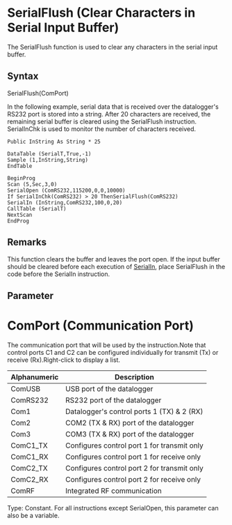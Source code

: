 # SerialFlush (Clear Characters in Serial Input Buffer)

The SerialFlush function is used to clear any characters in the serial input buffer.

## Syntax

SerialFlush(ComPort)

In the following example, serial data that is received over the datalogger's RS232 port is stored into a string. After 20 characters are received, the remaining serial buffer is cleared using the SerialFlush instruction. SerialInChk is used to monitor the number of characters received.

```
Public InString As String * 25

DataTable (SerialT,True,-1)
Sample (1,InString,String)
EndTable

BeginProg
Scan (5,Sec,3,0)
SerialOpen (ComRS232,115200,0,0,10000)
If SerialInChk(ComRS232) > 20 ThenSerialFlush(ComRS232)
SerialIn (InString,ComRS232,100,0,20)
CallTable (SerialT)
NextScan
EndProg
```

## Remarks

This function clears the buffer and leaves the port open. If the input buffer should be cleared before each execution of [SerialIn](serialin.md), place SerialFlush in the code before the SerialIn instruction.

## Parameter

# ComPort (Communication Port)

The communication port that will be used by the instruction.Note that control ports C1 and C2 can be configured individually for transmit (Tx) or receive (Rx).Right-click to display a list.

| Alphanumeric | Description                                 |
| ------------ | ------------------------------------------- |
| ComUSB       | USB port of the datalogger                  |
| ComRS232     | RS232 port of the datalogger                |
| Com1         | Datalogger's control ports 1 (TX) & 2 (RX)  |
| Com2         | COM2 (TX & RX) port of the datalogger       |
| Com3         | COM3 (TX & RX) port of the datalogger       |
| ComC1_TX     | Configures control port 1 for transmit only |
| ComC1_RX     | Configures control port 1 for receive only  |
| ComC2_TX     | Configures control port 2 for transmit only |
| ComC2_RX     | Configures control port 2 for receive only  |
| ComRF        | Integrated RF communication                 |

Type: Constant. For all instructions except SerialOpen, this parameter can also be a variable.
